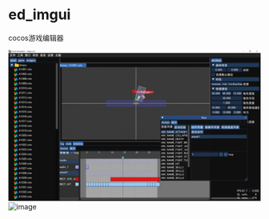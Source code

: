 # ed_imgui
cocos游戏编辑器  

![image](https://github.com/tkzcfc/ed_imgui/raw/master/img/1.png)
![image](https://github.com/tkzcfc/ed_imgui/raw/master/img/2.png)
